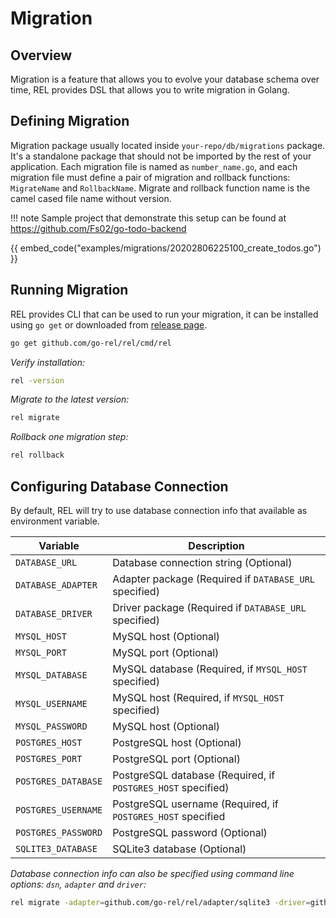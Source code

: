 # Migration

## Overview

Migration is a feature that allows you to evolve your database schema over time, REL provides DSL that allows you to write migration in Golang.

## Defining Migration

Migration package usually located inside `your-repo/db/migrations` package. It's a standalone package that should not be imported by the rest of your application.
Each migration file is named as `number_name.go`, and each migration file must define a pair of migration and rollback functions: `MigrateName` and `RollbackName`. 
Migrate and rollback function name is the camel cased file name without version.

!!! note
    Sample project that demonstrate this setup can be found at https://github.com/Fs02/go-todo-backend

{{ embed_code("examples/migrations/20202806225100_create_todos.go") }}

## Running Migration

REL provides CLI that can be used to run your migration, it can be installed using `go get` or downloaded from [release page](https://github.com/go-rel/rel/releases).

```bash
go get github.com/go-rel/rel/cmd/rel
```

*Verify installation:*

```bash
rel -version
```

*Migrate to the latest version:*

```bash
rel migrate
```

*Rollback one migration step:*

```bash
rel rollback
```

## Configuring Database Connection

By default, REL will try to use database connection info that available as environment variable.

| Variable              | Description                                                   |
|-----------------------|---------------------------------------------------------------|
| `DATABASE_URL`        | Database connection string (Optional)                         |
| `DATABASE_ADAPTER`    | Adapter package (Required if `DATABASE_URL` specified)        |
| `DATABASE_DRIVER`     | Driver package (Required if `DATABASE_URL` specified)         |
| `MYSQL_HOST`          | MySQL host (Optional)                                         |
| `MYSQL_PORT`          | MySQL port (Optional)                                         |
| `MYSQL_DATABASE`      | MySQL database (Required, if `MYSQL_HOST` specified)          |
| `MYSQL_USERNAME`      | MySQL host (Required, if `MYSQL_HOST` specified)              |
| `MYSQL_PASSWORD`      | MySQL host (Optional)                                         |
| `POSTGRES_HOST`       | PostgreSQL host (Optional)                                    |
| `POSTGRES_PORT`       | PostgreSQL port (Optional)                                    |
| `POSTGRES_DATABASE`   | PostgreSQL database (Required, if `POSTGRES_HOST` specified)  |
| `POSTGRES_USERNAME`   | PostgreSQL username (Required, if `POSTGRES_HOST` specified   |
| `POSTGRES_PASSWORD`   | PostgreSQL password (Optional)                                |
| `SQLITE3_DATABASE`    | SQLite3 database (Optional)                                   |

*Database connection info can also be specified using command line options: `dsn`, `adapter` and `driver`:*

```bash
rel migrate -adapter=github.com/go-rel/rel/adapter/sqlite3 -driver=github.com/mattn/go-sqlite3 -dsn=:memory:
```
